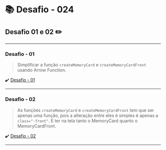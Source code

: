 # :books: Desafio - 024

## Desafio 01 e 02 :pencil2:

---

### Desafio - 01

> Simplificar a função `createMemoryCard` e `createMemoryCardFront` usando Arrow Function.

:heavy_check_mark: [Desafio - 01](https://github.com/milafrn/jogo-da-memoria/commit/222da80bcb93ff5b5891106deba645cf1acabc92)

---

### Desafio - 02

> As funções `createMemoryCard` e `createMemoryCardFront` tem que ser apenas uma função, pois a alteração entre eles é simples é apenas a `class="-front"`. E ter na tela tanto o MemoryCard quanto o MemoryCardFront.

:heavy_check_mark: [Desafio - 02](https://github.com/milafrn/jogo-da-memoria/commit/9da8cd25657b0eede3463fc6e5ae04134914d40a)

---
